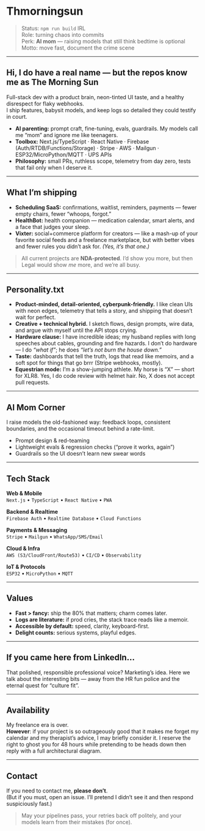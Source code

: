 # Thmorningsun

> Status: `npm run build` IRL  
> Role: turning chaos into commits  
> Perk: **AI mom** — raising models that still think bedtime is optional  
> Motto: move fast, document the crime scene

---

## Hi, I do have a real name — but the repos know me as **The Morning Sun**

Full-stack dev with a product brain, neon-tinted UI taste, and a healthy disrespect for flaky webhooks.  
I ship features, babysit models, and keep logs so detailed they could testify in court.

- **AI parenting:** prompt craft, fine-tuning, evals, guardrails. My models call me “mom” and ignore me like teenagers.  
- **Toolbox:** Next.js/TypeScript · React Native · Firebase (Auth/RTDB/Functions/Storage) · Stripe · AWS · Mailgun · ESP32/MicroPython/MQTT · UPS APIs  
- **Philosophy:** small PRs, ruthless scope, telemetry from day zero, tests that fail only when I deserve it.

---

## What I’m shipping

- **Scheduling SaaS:** confirmations, waitlist, reminders, payments — fewer empty chairs, fewer “whoops, forgot.”  
- **HealthBot:** health companion — medication calendar, smart alerts, and a face that judges your sleep.  
- **Vixter:** social+commerce platform for creators — like a mash-up of your favorite social feeds and a freelance marketplace, but with better vibes and fewer rules you didn’t ask for. *(Yes, it’s that one.)*

> All current projects are **NDA-protected**. I’d show you more, but then Legal would show *me* more, and we’re all busy.

---

## Personality.txt

- **Product-minded, detail-oriented, cyberpunk-friendly.** I like clean UIs with neon edges, telemetry that tells a story, and shipping that doesn’t wait for perfect.  
- **Creative + technical hybrid.** I sketch flows, design prompts, wire data, and argue with myself until the API stops crying.  
- **Hardware clause:** I have incredible ideas; my husband replies with long speeches about cables, grounding and fire hazards. I don’t do hardware — I do *“what if”*; he does *“let’s not burn the house down.”*
- **Taste:** dashboards that tell the truth, logs that read like memoirs, and a soft spot for things that go brrr (Stripe webhooks, mostly). 
- **Equestrian mode:** I’m a show-jumping athlete. My horse is “X” — short for XLR8. Yes, I do code review with helmet hair. No, X does not accept pull requests.

---

## AI Mom Corner

I raise models the old-fashioned way: feedback loops, consistent boundaries, and the occasional timeout behind a rate-limit.

- Prompt design & red-teaming
- Lightweight evals & regression checks (“prove it works, again”)  
- Guardrails so the UI doesn’t learn new swear words

---

## Tech Stack

**Web & Mobile**  
`Next.js` • `TypeScript` • `React Native` • `PWA`

**Backend & Realtime**  
`Firebase Auth` • `Realtime Database` • `Cloud Functions`

**Payments & Messaging**  
`Stripe` • `Mailgun` • `WhatsApp/SMS/Email`

**Cloud & Infra**  
`AWS (S3/CloudFront/Route53)` • `CI/CD` • `Observability`

**IoT & Protocols**  
`ESP32` • `MicroPython` • `MQTT`  

---

## Values

- **Fast > fancy:** ship the 80% that matters; charm comes later.  
- **Logs are literature:** if prod cries, the stack trace reads like a memoir.  
- **Accessible by default:** speed, clarity, keyboard-first.  
- **Delight counts:** serious systems, playful edges.

---

## If you came here from LinkedIn…

That polished, responsible professional voice? Marketing’s idea.
Here we talk about the interesting bits — away from the HR fun police and the eternal quest for “culture fit”.

---

## Availability

My freelance era is over.  
**However**: if your project is so outrageously good that it makes me forget my calendar and my therapist’s advice, I may briefly consider it. I reserve the right to ghost you for 48 hours while pretending to be heads down then reply with a full architectural diagram.

---

## Contact

If you need to contact me, **please don’t**.  
(But if you must, open an issue. I’ll pretend I didn’t see it and then respond suspiciously fast.)

> May your pipelines pass, your retries back off politely, and your models learn from their mistakes (for once).
